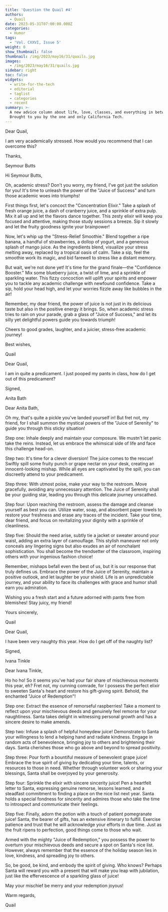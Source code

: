 ```yaml
---
title: 'Question the Quail #4'
authors:
  - Quail
date: 2023-05-31T07:00:00.000Z
categories:
  - Humor
tags:
  - 'Vol. CXXVI, Issue 5'
weight: 0
show_thumbnail: false
thumbnail: /img/2023/may16/31/quails.jpg
images:
  - /img/2023/may16/31/quails.jpg
sidebar: right
toc: false
widgets:
  - write-for-the-tech
  - editorial
  - taglist
  - categories
  - recent
summary: >-
  A new advice column about life, love, classes, and everything in between!
  Brought to you by the one and only California Tech.
---
```


Dear Quail,

I am very academically stressed. How would you recommend that I can overcome this?

Thanks,

Seymour Butts

Hi Seymour Butts,

Oh, academic stress? Don't you worry, my friend, I've got just the solution for you! It's time to unleash the power of the "Juice of Success" and turn those academic woes into triumphs!

First things first, let's concoct the "Concentration Elixir." Take a splash of fresh orange juice, a dash of cranberry juice, and a sprinkle of extra pulp. Mix it all up and let the flavors dance together. This zesty elixir will keep you focused and attentive, making those study sessions a breeze. Sip it slowly and let the fruity goodness ignite your brainpower!

Now, let's whip up the "Stress-Relief Smoothie." Blend together a ripe banana, a handful of strawberries, a dollop of yogurt, and a generous splash of mango juice. As the ingredients blend, visualize your stress melting away, replaced by a tropical oasis of calm. Take a sip, feel the smoothie work its magic, and bid farewell to stress like a distant memory.

But wait, we're not done yet! It's time for the grand finale—the "Confidence Booster." Mix some blueberry juice, a twist of lime, and a sprinkle of sparkling water. This fizzy concoction will uplift your spirits and empower you to tackle any academic challenge with newfound confidence. Take a sip, hold your head high, and let your worries fizzle away like bubbles in the air!

Remember, my dear friend, the power of juice is not just in its delicious taste but also in the positive energy it brings. So, when academic stress tries to rain on your parade, grab a glass of "Juice of Success," and let its silly yet delightful powers guide you towards triumph!

Cheers to good grades, laughter, and a juicier, stress-free academic journey!

Best wishes,

Quail

Dear Quail,

I am in quite a predicament. I just pooped my pants in class, how do I get out of this predicament?

Signed,

Anita Bath

Dear Anita Bath,

Oh my, that's quite a pickle you've landed yourself in! But fret not, my friend, for I shall summon the mystical powers of the "Juice of Serenity" to guide you through this sticky situation!

Step one: Inhale deeply and maintain your composure. We mustn't let panic take the reins. Instead, let us embrace the whimsical side of life and face this challenge head-on.

Step two: It's time for a clever diversion! The juice comes to the rescue! Swiftly spill some fruity punch or grape nectar on your desk, creating an innocent-looking mishap. While all eyes are captivated by the spill, you can discreetly attend to your predicament.

Step three: With utmost poise, make your way to the restroom. Move gracefully, avoiding any unnecessary attention. The Juice of Serenity shall be your guiding star, leading you through this delicate journey unscathed.

Step four: Upon reaching the restroom, assess the damage and cleanse yourself as best you can. Utilize water, soap, and absorbent paper towels to restore your freshness and erase any traces of the incident. Take your time, dear friend, and focus on revitalizing your dignity with a sprinkle of cleanliness.

Step five: Should the need arise, subtly tie a jacket or sweater around your waist, adding an extra layer of camouflage. This stylish maneuver not only conceals any lingering signs but also exudes an air of nonchalant sophistication. You shall become the trendsetter of the classroom, inspiring others with your ingenious fashion choice!

Remember, mishaps befall even the best of us, but it is our response that truly defines us. Embrace the power of the Juice of Serenity, maintain a positive outlook, and let laughter be your shield. Life is an unpredictable journey, and your ability to face its challenges with grace and humor shall earn you admiration.

Wishing you a fresh start and a future adorned with pants free from blemishes! Stay juicy, my friend!

Yours sincerely,

Quail

Dear Quail,

I have been very naughty this year. How do I get off of the naughty list?

Signed,

Ivana Tinkle

Dear Ivana Tinkle,

Ho ho ho! So it seems you've had your fair share of mischievous moments this year, eh? Fret not, my cunning comrade, for I possess the perfect elixir to sweeten Santa's heart and restore his gift-giving spirit. Behold, the enchanted "Juice of Redemption"!

Step one: Extract the essence of remorseful raspberries! Take a moment to reflect upon your mischievous deeds and genuinely feel remorse for your naughtiness. Santa takes delight in witnessing personal growth and has a sincere desire to make amends.

Step two: Infuse a splash of helpful honeydew juice! Demonstrate to Santa your willingness to lend a helping hand and radiate kindness. Engage in random acts of benevolence, bringing joy to others and brightening their days. Santa cherishes those who go above and beyond to spread positivity.

Step three: Pour forth a bountiful measure of benevolent grape juice! Embrace the true spirit of giving by dedicating your time, talents, or resources to those in need. Whether through volunteer work or sharing your blessings, Santa shall be overjoyed by your generosity.

Step four: Sprinkle the elixir with sincere sincerity juice! Pen a heartfelt letter to Santa, expressing genuine remorse, lessons learned, and a steadfast commitment to finding a place on the nice list next year. Santa holds a special fondness for sincerity and admires those who take the time to introspect and communicate their feelings.

Step five: Finally, adorn the potion with a touch of patient pomegranate juice! Santa, the bearer of gifts, has an extensive itinerary to fulfill. Exercise patience and trust that he will acknowledge your efforts in due time. Just as the fruit ripens to perfection, good things come to those who wait.

Armed with the mighty "Juice of Redemption," you possess the power to overturn your mischievous deeds and secure a spot on Santa's nice list. However, always remember that the essence of the holiday season lies in love, kindness, and spreading joy to others.

So, be good, be kind, and embody the spirit of giving. Who knows? Perhaps Santa will reward you with a present that will make you leap with jubilation, just like the effervescence of a sparkling glass of juice!

May your mischief be merry and your redemption joyous!

Warm regards,

Quail
